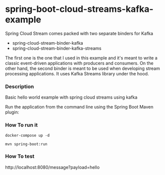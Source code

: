 # spring-boot-cloud-streams-kafka-example

Spring Cloud Stream comes packed with two separate binders for Kafka 
- spring-cloud-stream-binder-kafka 
- spring-cloud-stream-binder-kafka-streams
 
 The first one is the one that I used in this example and it's meant to write a classic event-driven applications with producers and consumers. On the other hand, the second binder is meant to be used when developing stream processing applications. It uses Kafka Streams library under the hood.

### Description
Basic hello world example with spring cloud streams using kafka 

Run the application from the command line using the Spring Boot Maven plugin:

### How To run it

``` 
docker-compose up -d

mvn spring-boot:run
```

### How To test
http://localhost:8080/message?payload=hello
